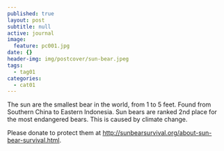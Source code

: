 ```yaml
---
published: true
layout: post
subtitle: null
active: journal
image:
  feature: pc001.jpg
date: {}
header-img: img/postcover/sun-bear.jpeg
tags:
  - tag01
categories:
  - cat01
---
```


The sun are the smallest bear in the world, from 1 to 5 feet. Found from Southern China to Eastern Indonesia. Sun bears are ranked 2nd place for the most endangered bears. This is caused by climate 
change.

Please donate to protect them at <http://sunbearsurvival.org/about-sun-bear-survival.html>.
